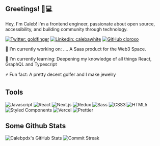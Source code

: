 ## Greetings! 👋💻

Hey, I'm Caleb! I'm a frontend engineer, passionate about open source, accessibility, and building community through technology.

[![Twitter: goldfinger](https://img.shields.io/twitter/follow/goldfinger?style=social)](https://twitter.com/goldfinger) [![Linkedin: calebawhite](https://img.shields.io/badge/-calebawhite-blue?style=flat-square&logo=Linkedin&logoColor=white&link=https://www.linkedin.com/in/calebawhite/)](https://www.linkedin.com/in/calebawhite/) [![GitHub cloroxo](https://img.shields.io/github/followers/calebpdx?label=follow&style=social)](https://github.com/calebpdx)

🔭 I’m currently working on: .... 
A Saas product for the Web3 Space.

🌱 I’m currently learning: Deepening my knowledge of all things React, GraphQL and Typescript

⚡ Fun fact: A pretty decent golfer and I make jewelry
## Tools
   <img alt="Javascript" src="https://img.shields.io/badge/-JavaScript-F7DF1E?style=flat-square&logo=javascript&logoColor=black" /> <img alt="React" src="https://img.shields.io/badge/-React-45b8d8?style=flat-square&logo=react&logoColor=white" /> <img alt="Next.js" src="https://img.shields.io/badge/-Next.js-000000?style=flat-square&logo=nextdotjs&logoColor=white" /> <img alt="Redux" src="https://img.shields.io/badge/-Redux-764ABC?style=flat-square&logo=redux&logoColor=white" /> <img alt="Sass" src="https://img.shields.io/badge/-Sass-CC6699?style=flat-square&logo=sass&logoColor=white" /> <img alt="CSS3" src="https://img.shields.io/badge/-CSS3-1572B6?style=flat-square&logo=visual%20studio%20code&logoColor=white" /> <img alt="HTML5" src="https://img.shields.io/badge/-HTML5-E34F26?style=flat-square&logo=html5&logoColor=white" /> <img alt="Styled Components" src="https://img.shields.io/badge/-Styled_Components-db7092?style=flat-square&logo=styled-components&logoColor=white" /> <img alt="Vercel" src="https://img.shields.io/badge/-Vercel-000000?style=flat-square&logo=vercel&logoColor=white" /> <img alt="Prettier" src="https://img.shields.io/badge/-Prettier-F7B93E?style=flat-square&logo=prettier&logoColor=white" />

## Some Github Stats
![Calebpdx's GitHub Stats](https://github-readme-stats.vercel.app/api?username=calebpdx&show_icons=true&hide_border=true&bg_color=3D3D3D&title_color=00E6FE&icon_color=00E6FE&text_color=FFFFFF)
![Commit Streak](https://github-readme-streak-stats.herokuapp.com/?user=calebpdx&hide_border=true&theme=black-ice&background=3D3D3D&stroke=00E6FE)
